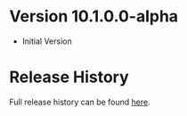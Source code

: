 # Version 10.1.0.0-alpha

* Initial Version

# Release History

Full release history can be found [here](https://github.com/kstange/MerchantPlus/wiki/Release-Notes).

